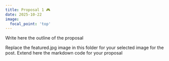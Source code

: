 ```yaml
---
title: Proposal 1 🎮
date: 2025-10-22
image:
  focal_point: 'top'
---
```

Write here the outline of the proposal
 <!--more-->
Replace the featured.jpg image in this folder for your selected image for the post. 
Extend here the markdown code for your proposal
